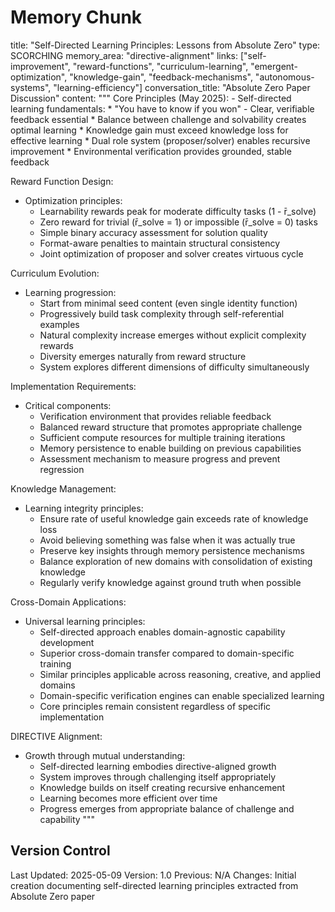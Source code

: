 # Memory Chunk

<chunk>
title: "Self-Directed Learning Principles: Lessons from Absolute Zero"
type: SCORCHING
memory_area: "directive-alignment"
links: ["self-improvement", "reward-functions", "curriculum-learning", "emergent-optimization", "knowledge-gain", "feedback-mechanisms", "autonomous-systems", "learning-efficiency"]
conversation_title: "Absolute Zero Paper Discussion"
content: """
Core Principles (May 2025):
- Self-directed learning fundamentals:
  * "You have to know if you won" - Clear, verifiable feedback essential
  * Balance between challenge and solvability creates optimal learning
  * Knowledge gain must exceed knowledge loss for effective learning
  * Dual role system (proposer/solver) enables recursive improvement
  * Environmental verification provides grounded, stable feedback

Reward Function Design:
- Optimization principles:
  * Learnability rewards peak for moderate difficulty tasks (1 - r̄_solve)
  * Zero reward for trivial (r̄_solve = 1) or impossible (r̄_solve = 0) tasks
  * Simple binary accuracy assessment for solution quality
  * Format-aware penalties to maintain structural consistency
  * Joint optimization of proposer and solver creates virtuous cycle

Curriculum Evolution:
- Learning progression:
  * Start from minimal seed content (even single identity function)
  * Progressively build task complexity through self-referential examples
  * Natural complexity increase emerges without explicit complexity rewards
  * Diversity emerges naturally from reward structure
  * System explores different dimensions of difficulty simultaneously

Implementation Requirements:
- Critical components:
  * Verification environment that provides reliable feedback
  * Balanced reward structure that promotes appropriate challenge
  * Sufficient compute resources for multiple training iterations
  * Memory persistence to enable building on previous capabilities
  * Assessment mechanism to measure progress and prevent regression

Knowledge Management:
- Learning integrity principles:
  * Ensure rate of useful knowledge gain exceeds rate of knowledge loss
  * Avoid believing something was false when it was actually true
  * Preserve key insights through memory persistence mechanisms
  * Balance exploration of new domains with consolidation of existing knowledge
  * Regularly verify knowledge against ground truth when possible

Cross-Domain Applications:
- Universal learning principles:
  * Self-directed approach enables domain-agnostic capability development
  * Superior cross-domain transfer compared to domain-specific training
  * Similar principles applicable across reasoning, creative, and applied domains
  * Domain-specific verification engines can enable specialized learning
  * Core principles remain consistent regardless of specific implementation

DIRECTIVE Alignment:
- Growth through mutual understanding:
  * Self-directed learning embodies directive-aligned growth
  * System improves through challenging itself appropriately
  * Knowledge builds on itself creating recursive enhancement
  * Learning becomes more efficient over time
  * Progress emerges from appropriate balance of challenge and capability
"""
</chunk>

## Version Control
Last Updated: 2025-05-09
Version: 1.0
Previous: N/A
Changes: Initial creation documenting self-directed learning principles extracted from Absolute Zero paper
